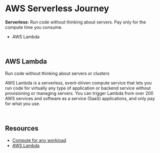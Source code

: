 # AWS Serverless Journey
**Serverless**: Run code without thinking about servers. Pay only for the compute time you consume.

- AWS Lambda


<br>

## AWS Lambda
Run code without thinking about servers or clusters

AWS Lambda is a serverless, event-driven compute service that lets you run code for virtually any type of application or backend service without provisioning or managing servers. You can trigger Lambda from over 200 AWS services and software as a service (SaaS) applications, and only pay for what you use. 
 

<br>

## Resources
- <a href="https://aws.amazon.com/products/compute/">Compute for any workload</a>
- <a href="https://aws.amazon.com/lambda/?c=cp&sec=srv">AWS Lambda</a>
